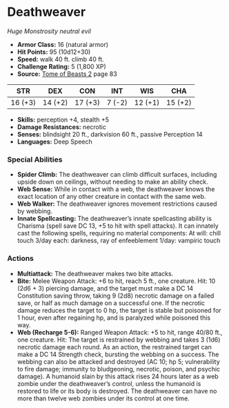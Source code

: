 # Deathweaver

*Huge* *Monstrosity* *neutral evil*

- **Armor Class:** 16 (natural armor)
- **Hit Points:** 95 (10d12+30)
- **Speed:** walk 40 ft. climb 40 ft.
- **Challenge Rating:** 5 (1,800 XP)
- **Source:** [Tome of Beasts 2](https://koboldpress.com/kpstore/product/tome-of-beasts-2-for-5th-edition) page 83

| STR | DEX | CON | INT | WIS | CHA |
| --- | --- | --- | --- | --- | --- |
| 16 (+3) | 14 (+2) | 17 (+3) | 7 (-2) | 12 (+1) | 15 (+2) |

- **Skills:** perception +4, stealth +5
- **Damage Resistances:** necrotic
- **Senses:** blindsight 20 ft., darkvision 60 ft., passive Perception 14
- **Languages:** Deep Speech
### Special Abilities
- **Spider Climb:** The deathweaver can climb difficult surfaces, including upside down on ceilings, without needing to make an ability check.
- **Web Sense:** While in contact with a web, the deathweaver knows the exact location of any other creature in contact with the same web.
- **Web Walker:** The deathweaver ignores movement restrictions caused by webbing.
- **Innate Spellcasting:** The deathweaver’s innate spellcasting ability is Charisma (spell save DC 13, +5 to hit with spell attacks). It can innately cast the following spells, requiring no material components:
At will: chill touch
3/day each: darkness, ray of enfeeblement
1/day: vampiric touch
### Actions
- **Multiattack:** The deathweaver makes two bite attacks.
- **Bite:** Melee Weapon Attack: +6 to hit, reach 5 ft., one creature. Hit: 10 (2d6 + 3) piercing damage, and the target must make a DC 14 Constitution saving throw, taking 9 (2d8) necrotic damage on a failed save, or half as much damage on a successful one. If the necrotic damage reduces the target to 0 hp, the target is stable but poisoned for 1 hour, even after regaining hp, and is paralyzed while poisoned this way.
- **Web (Recharge 5-6):** Ranged Weapon Attack: +5 to hit, range 40/80 ft., one creature. Hit: The target is restrained by webbing and takes 3 (1d6) necrotic damage each round. As an action, the restrained target can make a DC 14 Strength check, bursting the webbing on a success. The webbing can also be attacked and destroyed (AC 10; hp 5; vulnerability to fire damage; immunity to bludgeoning, necrotic, poison, and psychic damage). A humanoid slain by this attack rises 24 hours later as a web zombie under the deathweaver’s control, unless the humanoid is restored to life or its body is destroyed. The deathweaver can have no more than twelve web zombies under its control at one time.



